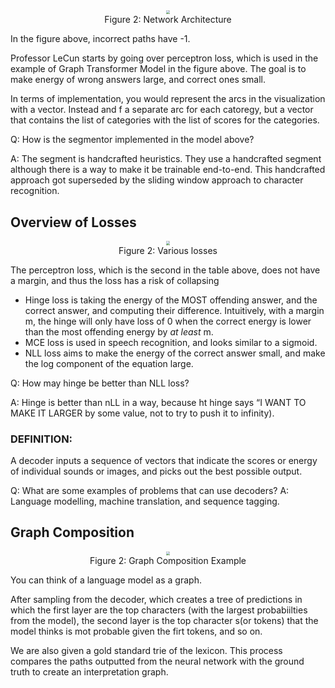 <center>
<img src="{{site.baseurl}}/images/week14/14-2/GT.png" style="zoom: 40%; background-color:#DCDCDC;" /><br>
Figure 2: Network Architecture
</center>

In the figure above, incorrect paths have -1.

Professor LeCun starts by going over perceptron loss, which is used in the example of Graph Transformer Model in the figure above. The goal is to make energy of wrong answers large, and correct ones small.

In terms of implementation, you would represent the arcs in the visualization with a vector. Instead and f a separate arc for each catoregy, but a vector that contains the list of categories with the list of scores for the categories.

Q: How is the segmentor implemented in the model above?

A: The segment is handcrafted heuristics. They use a handcrafted segment although there is a way to make it be trainable end-to-end. This handcrafted approach got superseded by the sliding window approach to character recognition.


## Overview of Losses

<center>
<img src="{{site.baseurl}}/images/week14/14-2/Table_loss.png" style="zoom: 40%; background-color:#DCDCDC;" /><br>
Figure 2: Various losses
</center>

The perceptron loss, which is the second in the table above, does not have a margin, and thus the loss has a risk of collapsing

* Hinge loss is taking the energy of the MOST offending answer, and the correct answer, and computing their difference. Intuitively, with a margin m, the hinge will only have loss of 0 when the correct energy is lower than the most offending energy by _at least_ m.
* MCE loss is used in speech recognition, and looks similar to a sigmoid.
* NLL loss aims to make the energy of the correct answer small, and make the log component of the equation large.

Q: How may hinge be better than NLL loss?

A: Hinge is better than nLL in a way, because ht hinge says “I WANT TO MAKE IT LARGER by some value, not to try to push it to infinity).

### DEFINITION:

A decoder inputs a sequence of vectors that indicate the scores or energy of individual sounds or images, and picks out the best possible output.

Q: What are some examples of problems that can use decoders? 
A: Language modelling, machine translation, and sequence tagging. 

## Graph Composition


<center>
<img src="{{site.baseurl}}/images/week14/14-2/language_models.png" style="zoom: 40%; background-color:#DCDCDC;" /><br>
Figure 2: Graph Composition Example
</center>

You can think of a language model as a graph.

After sampling from the decoder, which creates a tree of predictions in which the first layer are the top characters (with the largest probabiilties from the model), the second layer is the top character s(or tokens) that the model thinks is mot probable given the firt tokens, and so on.

We are also given a gold standard trie of the lexicon. This process compares the paths outputted from the neural network with the ground truth to create an interpretation graph.

